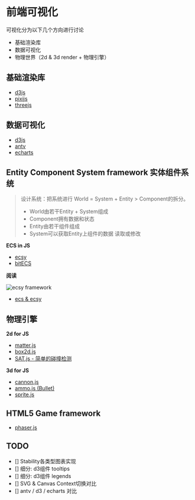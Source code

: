 # 前端可视化

可视化分为以下几个方向进行讨论

* 基础渲染库
* 数据可视化
* 物理世界（2d & 3d render + 物理引擎）

## 基础渲染库

* [d3js](https://d3js.org/)
* [pixijs](https://pixijs.com/)
* [threejs](https://threejs.org/)

## 数据可视化

* [d3js](https://d3js.org/)
* [antv](https://antv.vision/)
* [echarts](https://echarts.apache.org/zh/index.html)

## Entity Component System framework 实体组件系统

> 设计系统：把系统进行 World = System + Entity > Component的拆分。
> * World由若干Entity + System组成
> * Component拥有数据和状态
> * Entity由若干组件组成
> * System可以获取Entity上组件的数据 读取或修改

**ECS in JS**

* [ecsy](https://ecsy.io/docs/#/)
* [bitECS](https://ecsy.io/docs/#/)

**阅读**

![ecsy framework](https://discourse-prod-uploads-81679984178418.s3.dualstack.us-west-2.amazonaws.com/original/3X/8/d/8d6687349a7209816ffca656c43a9c4ae85284b4.png)

* [ecs & ecsy](https://discourse.mozilla.org/t/difference-between-ecs-and-ecsy/65229/2)

## 物理引擎

**2d for JS**

* [matter.js](https://brm.io/matter-js/docs/)
* [box2d.js](https://github.com/kripken/box2d.js)
* [SAT.js - 简单的碰撞检测](https://github.com/jriecken/sat-js)

**3d for JS**

* [cannon.js](https://github.com/schteppe/cannon.js)
* [ammo.js (Bullet)](https://github.com/kripken/ammo.js/)
* [sprite.js](http://spritejs.com/#/)

## HTML5 Game framework

* [phaser.js](https://github.com/phaserjs/phaser)

## TODO

- [] Stability各类型图表实现
- [] 细分: d3组件 tooltips
- [] 细分: d3组件 legends
- [] SVG & Canvas Context切换对比
- [] antv / d3 / echarts 对比
